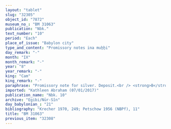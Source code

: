 ```yaml
---
layout: "tablet"
slug: "32305"
object_id: "7872"
museum_no_: "BM 31063"
publication: "Nbk."
text_number: "10"
period: "Each"
place_of_issue: "Babylon city"
type_and_content: "Promissory notes ina muẖẖi"
day_remark: "-"
month: "IX"
month_remark: "-"
year: "8"
year_remark: "-"
king: "Cam"
king_remark: "-"
paraphrase: "Promissory note for silver. Deposit.<br /> <strong>B</strong> owes 1 mina of silver that is used for purchases and sales (<em>nadānu u mahāru</em>) and available in an &ldquo;open wallet&rdquo; (<em>himtu paṭru</em>), to <strong>A</strong>. He should return the silver at the end of Kislīm (IX) without further delay. Witnesses.<br /> &nbsp;<br /> <strong>A </strong>= Itti-Marduk-balāṭu/Nab&ucirc;-ahhē-iddin//Egibi; <strong>B </strong>= Nab&ucirc;-nap&scaron;āti-uṣur/Nergal-u&scaron;ēzib//Amēlu"
imported: "Kathleen Abraham (07/01/2017)"
publication_name: "Nbk. 10"
archive: "Egibi/Nūr-Sîn"
day_babylonian_: "21"
bibliography: "Krecher 1970, 249; Petschow 1956 (NBPf), 11"
title: "BM 31063"
previous_item: "32308"
---
```

